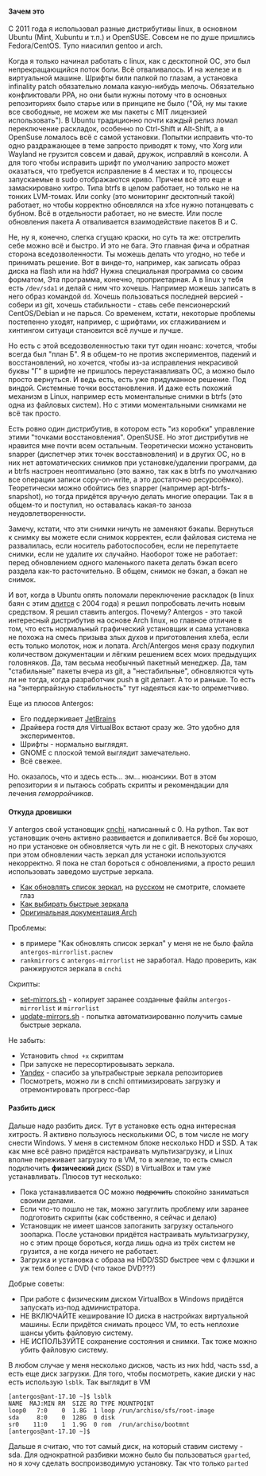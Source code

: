 #### Зачем это

С 2011 года я использовал разные дистрибутивы linux, в основном Ubuntu (Mint, Xubuntu и т.п.) и OpenSUSE. Совсем не по душе пришлись Fedora/CentOS. Тупо ниасилил gentoo и arch.    

Когда я только начинал работать с linux, как с десктопной ОС, это был непрекращающийся поток боли. Всё отваливалось. И на железе и в виртуальной машине. Шрифты били палкой по глазам, а установка infinality patch обязательно ломала какую-нибудь мелочь. Обязательно конфликтовали PPA, но они были нужны потому что в основных репозиториях было старье или в принципе не было ("Ой, ну мы такие все свободные, не можем же мы пакеты с MIT лицензией использовать"). В Ubuntu традиционно почти каждый релиз ломал переключение раскладок, особенно по Ctrl-Shift и Alt-Shift, а в OpenSuse ломалось всё с самой установки. Попытки исправить что-то одно раздражающее в теме запросто приводят к тому, что Xorg или Wayland не грузится совсем и давай, дружок, исправляй в консоли. А для того чтобы исправить шрифт по умолчанию запросто может оказаться, что требуется исправление в 4 местах и то, процессы запускаемые в sudo отображаются криво. Причем всё это еще и замаскировано хитро. Типа btrfs в целом работает, но только не на тонких LVM-томах. Или conky (это мониторинг десктопный такой) работает, но чтобы корректно обновлялся на xfce нужно потанцевать с бубном. Всё в отдельности работает, но не вместе. Или после обновления пакета A отваливается взаимодействие пакетов B и С.

Не, ну я, конечно, слегка сгущаю краски, но суть та же: отстрелить себе можно всё и быстро. И это не бага. Это главная фича и обратная сторона вседозволенности. Ты можешь делать что угодно, но тебе и принимать решение. Вот в винде-то, например, как записать образ диска на flash или на hdd? Нужна специальная программа со своим форматом, Эта программа, конечно, проприетарная. А в linux у тебя есть `/dev/sda1` и делай с ним что хочешь. Например можешь записать в него образ командой `dd`. Хочешь пользоваться последней версией - собери из git, хочешь стабильности - ставь себе пенсионерский CentOS/Debian и не парься. Со временем, кстати, некоторые проблемы постепенно уходят, например, с шрифтами, их сглаживанием и хинтингом ситуаци становится всё лучше и лучше.  

Но есть с этой вседозволенностью таки тут один нюанс: хочется, чтобы всегда был "план Б". Я в общем-то не против экспериментов, падений и восстановлений, но хочется, чтобы из-за исправления некрасивой буквы "Г" в шрифте не пришлось переустанавливать ОС, а можно было просто вернуться. И ведь есть, есть уже придуманное решение. Под виндой. Системные точки восстановления. И даже есть похожий механизм в Linux, например есть моментальные снимки в btrfs (это одна из файловых систем). Но с этими моментальными снимками не всё так просто.

Есть ровно один дистрибутив, в котором есть "из коробки" управление этими "точками восстановления". OpenSUSE. Но этот дистрибутив не нравится мне почти всем остальным. Теоретически можно установить snapper (диспетчер этих точек восставновления) и в других ОС, но в них нет автоматических снимков при установке/удалении программ, да и btrfs настроен неоптимально (это важно, так как в btrfs по умолчанию все операции записи copy-on-write, а это достаточно ресурсоёмко). Теоретически можно обойтись без snapper (например apt-btrfs-snapshot), но тогда придётся вручную делать многие операции. Так я в общем-то и поступил, но оставалась какая-то заноза неудовлетворенности.  

Замечу, кстати, что эти снимки ничуть не заменяют бэкапы. Вернуться к снимку вы можете если снимок корректен, если файловая система не развалилась, если носитель работоспособен, если не перепутаете снимки, если не удалите их случайно. Наоборот тоже не работает: перед обновлением одного маленького пакета делать бэкап всего раздела как-то расточительно. В общем, снимок не бэкап, а бэкап не снимок.

И вот, когда в Ubuntu опять поломали переключение раскладок (в linux баян с этим [длится](https://bugs.freedesktop.org/show_bug.cgi?id=865) с 2004 года) я решил попробовать лечить новым средством. Я решил ставить antergos. Почему? Аntergos - это такой интересный дистрибутив на основе Arch linux, но главное отличие в том, что есть нормальный графический установщик и сама установка не похожа на смесь призыва злых духов и приготовления хлеба, если есть только молоток, нож и лопата. Arch/Antergos меня сразу подкупил количеством документации и лёгким решением всех моих предыдущих головняков. Да, там весьма необычный пакетный менеджер. Да, там "стабильные" пакеты вчера из git, а "нестабильные", обновляются чуть ли не тогда, когда разработчик push в git делает. А то и раньше. То есть на "энтерпрайзную стабильность" тут надеяться как-то опреметчиво.

Еще из плюсов Antergos:
- Его поддерживает [JetBrains](https://www.jetbrains.com/)
- Драйвера гостя для VirtualBox встают сразу же. Это удобно для экспериментов.
- Шрифты - нормально выглядят.
- GNOME с плоской темой выглядит замечательно.
- Всё свежее. 

Но. оказалось, что и здесь есть... эм... нюансики. Вот в этом репозитории я и пытаюсь собрать скрипты и рекомендации для лечения *геморройчиков*.

#### Откуда дровишки

У antergos свой установщик [cnchi](https://github.com/Antergos/Cnchi), написанный с 0. На python. Так вот установщик очень активно развивается и допиливается. Всё бы хорошо, но при установке он обновляется чуть ли не с git. В некоторых случаях при этом обновлении часть зеркал для устаноки используются некорректно. Я пока не стал бороться с обновлениями, а просто решил использовать заведомо шустрые зеркала.

- [Как обновлять список зеркал](https://antergos.com/wiki/uncategorized/how-to-choose-your-mirrors-before-installing-antergos/), на [русском](https://antergos.com/wiki/ru/uncategorized/how-to-choose-your-mirrors-before-installing-antergos/) не смотрите, сломаете глаз
- [Как выбирать быстрые зеркала](http://unixa.ru/korotko-o-glavnom-./arch-rankmirrors-ili-delaem-mirrorlist-aktualnyim-i-byistryim.html)
- [Оригинальная документация Arch](https://wiki.archlinux.org/index.php/mirrors)

Проблемы:
- в примере "Как обновлять список зеркал" у меня не не было файла `antergos-mirrorlist.pacnew`
- `rankmirrors` с `antergos-mirrorlist` не заработал. Надо проверить, как ранжируются зеркала в `cnchi`

Скрипты:
- [set-mirrors.sh](../scripts/set-mirrors.sh) - копирует заранее созданные файлы `antergos-mirrorlist` и `mirrorlist`
- [update-mirrors.sh](../scripts/set-mirrors.sh) - попытка автоматизированно получить самые быстрые зеркала.

Не забыть: 
- Установить `chmod +x` скриптам
- При запуске не пересортировывать зеркала. 
- [Yandex](https://yandex.ru/) - спасибо за ультрабыстрые зеркала репозиториев
- Посмотреть, можно ли в cnchi оптимизировать загрузку и отремонтировать прогресс-бар

#### Разбить диск

Дальше надо разбить диск. Тут в установке есть одна интересная хитрость. Я активно пользуюсь несколькими ОС, в том числе не могу снести Windows. У меня в системном блоке несколько HDD и SSD. А так как мне всё равно придётся настраивать мультизагрузку, и Linux вполне переживает загрузку то в VM, то в железе, то есть смысл подключить **физический** диск (SSD) в VirtualBox и там уже устанавливать. Плюсов тут несколько: 
- Пока устанавливается ОС можно ~~подрочить~~ спокойно заниматься своими делами. 
- Если что-то пошло не так, можно загуглить проблему или заранее подготовить скрипты (как собственно, я сейчас и делаю)
- Установщик не имеет шансов запоганить загрузку остального зоопарка. После установки придётся настраивать мультизагрузку, но с этим проще бороться, когда лишь одна из трёх систем не грузится, а не когда ничего не работает.
- Загрузка и установка с образа на HDD/SSD быстрее чем с флэшки и уж тем более с DVD (что такое DVD???)

Добрые советы:
- При работе с физическим диском VirtualBox в Windows придётся запускать из-под администратора.
- НЕ ВКЛЮЧАЙТЕ кеширование IO диска в настройках виртуальной машины. Если придётся снимать процесс VM, то есть неплохие шансы убить файловую систему.
- НЕ ИСПОЛЬЗУЙТЕ сохранение состояния и снимки. Так тоже можно убить файловую систему. 

В любом случае у меня несколько дисков, часть из них hdd, часть ssd, а есть еще диск загрузки. Для того, чтобы посмотреть, какие диски у нас есть использую `lsblk`. Так выглядит в VM
```
[antergos@ant-17.10 ~]$ lsblk                                             
NAME  MAJ:MIN RM  SIZE RO TYPE MOUNTPOINT
loop0   7:0    0  1.8G  1 loop /run/archiso/sfs/root-image
sda     8:0    0  128G  0 disk 
sr0    11:0    1  1.9G  0 rom  /run/archiso/bootmnt
[antergos@ant-17.10 ~]$ 
```

Дальше я считаю, что тот самый диск, на который ставим систему - sda. Для однократной разбивки можно было бы пользоваться `gparted`, но я хочу сделать воспроизводимую установку. Так что только `parted` 
 